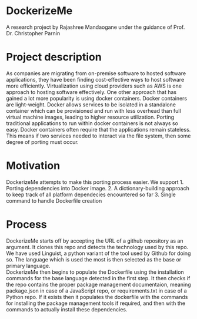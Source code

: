 <h1> DockerizeMe </h1>
A research project by Rajashree Mandaogane under the guidance of Prof. Dr. Christopher Parnin

<h1> Project description </h1>
As companies are migrating from on-premise software to hosted software applications, they have been finding cost-effective ways to host software more efficiently.
Virtualization using cloud providers such as AWS is one approach to hosting software effectively. One other approach that has gained a lot more popularity is using docker containers. Docker containers are light-weight. Docker allows services to be isolated in a standalone container which can be provisioned and run with less overhead than full virtual machine images, leading to higher resource utilization. Porting traditional applications to run within docker containers is not always so easy. Docker containers often require that the applications remain stateless. This means if two services needed to interact via the file system, then some degree of porting must occur.

<h1> Motivation </h1>
DockerizeMe attempts to make this porting process easier. We support
1. Porting dependencies into Docker image.
2. A dictionary-building approach to keep track of all platform dependecies encountered so far
3. Single command to handle Dockerfile creation

<h1> Process </h1>
DockerizeMe starts off by accepting the URL of a github repository as an argument. It clones this repo and detects the technology used by this repo. We have used Linguist, a python variant of the tool used by Github for doing so. The language which is used the most is then selected as the base or primary language. </br>
DockerizeMe then begins to populate the Dockerfile using the installation commands for the base language detected in the first step. It then checks if the repo contains the proper package management documentaion, meaning package.json in case of a JavaScript repo, or requirements.txt in case of a Python repo. If it exists then it populates the dockerfile with the commands for installing the package management tools if required, and then with the commands to actually install these dependencies.

